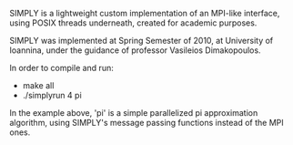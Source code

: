 SIMPLY is a lightweight custom implementation of an MPI-like interface, using POSIX threads underneath, created for academic purposes.

SIMPLY was implemented at Spring Semester of 2010, at University of Ioannina, under the guidance of professor Vasileios Dimakopoulos.

In order to compile and run:
* make all
* ./simplyrun 4 pi

In the example above, 'pi' is a simple parallelized pi approximation algorithm, using SIMPLY's message passing functions instead of the MPI ones.
